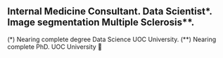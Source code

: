 ## Internal Medicine Consultant. Data Scientist*. Image segmentation Multiple Sclerosis**. 
(*)  Nearing complete degree Data Science UOC University.
(**) Nearing complete PhD. UOC University 👋




